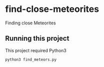 # find-close-meteorites
Finding close Meteorites


## Running this project

This  project required Python3

`python3 find_meteors.py`

